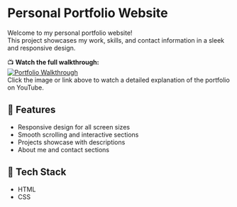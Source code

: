 # Personal Portfolio Website

Welcome to my personal portfolio website!  
This project showcases my work, skills, and contact information in a sleek and responsive design.

📺 **Watch the full walkthrough:**  
[![Portfolio Walkthrough](https://img.youtube.com/vi/3X0DTlrdeNA/0.jpg)](https://youtu.be/3X0DTlrdeNA)  
Click the image or link above to watch a detailed explanation of the portfolio on YouTube.

## 🚀 Features

- Responsive design for all screen sizes
- Smooth scrolling and interactive sections
- Projects showcase with descriptions
- About me and contact sections

## 📂 Tech Stack

- HTML
- CSS


